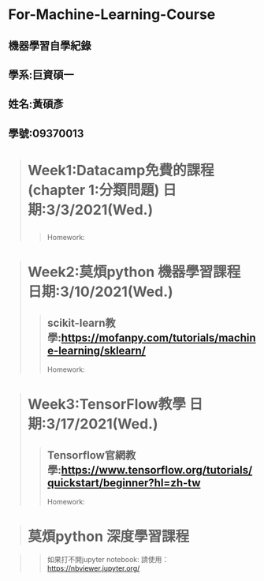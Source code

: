 # For-Machine-Learning-Course
## 機器學習自學紀錄 

##  學系:巨資碩一 

##  姓名:黃碩彥 
##  學號:09370013


 ># Week1:Datacamp免費的課程(chapter 1:分類問題) 日期:3/3/2021(Wed.)
 >> ## 
 >> Homework:


 > # Week2:莫煩python 機器學習課程 日期:3/10/2021(Wed.)
 >> ## scikit-learn教學:https://mofanpy.com/tutorials/machine-learning/sklearn/
 >> Homework:




 > # Week3:TensorFlow教學 日期:3/17/2021(Wed.)
 >> ## Tensorflow官網教學:https://www.tensorflow.org/tutorials/quickstart/beginner?hl=zh-tw
 >> Homework:




># 莫煩python 深度學習課程
>>



>>如果打不開jupyter notebook:
>>請使用：https://nbviewer.jupyter.org/
